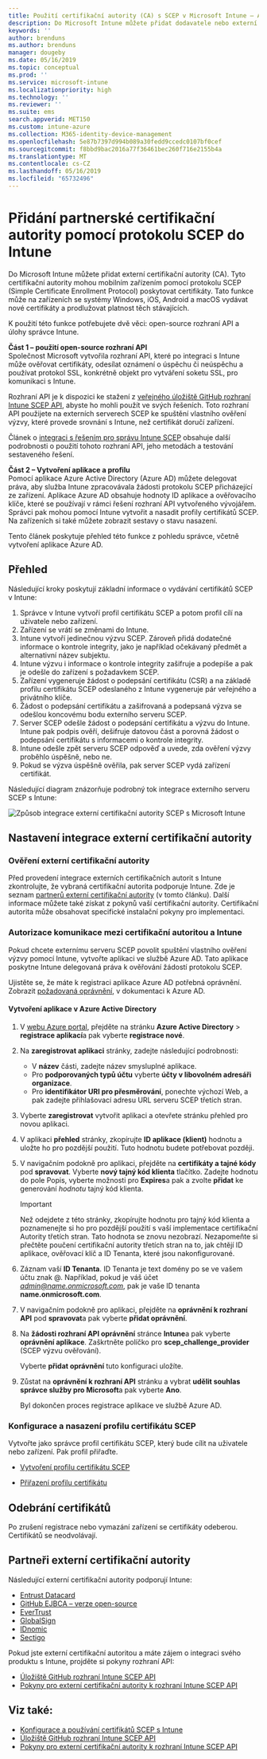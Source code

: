 ```yaml
---
title: Použití certifikační autority (CA) s SCEP v Microsoft Intune – Azure | Dokumentace Microsoftu
description: Do Microsoft Intune můžete přidat dodavatele nebo externí certifikační autoritu (CA), která bude pomocí protokolu SCEP vydávat certifikáty mobilním zařízením. V tomto přehledu poskytuje aplikace Azure Active Directory (Azure AD) službě Microsoft Intune oprávnění k ověření certifikátů. Potom při instalaci serveru SCEP k vystavování certifikátů použijete ID aplikace, ověřovací klíč a ID tenanta aplikace AAD.
keywords: ''
author: brenduns
ms.author: brenduns
manager: dougeby
ms.date: 05/16/2019
ms.topic: conceptual
ms.prod: ''
ms.service: microsoft-intune
ms.localizationpriority: high
ms.technology: ''
ms.reviewer: ''
ms.suite: ems
search.appverid: MET150
ms.custom: intune-azure
ms.collection: M365-identity-device-management
ms.openlocfilehash: 5e87b7397d994b089a30fedd9ccedc0107bf0cef
ms.sourcegitcommit: f8bbd9bac2016a77f36461bec260f716e2155b4a
ms.translationtype: MT
ms.contentlocale: cs-CZ
ms.lasthandoff: 05/16/2019
ms.locfileid: "65732496"
---
```

# <a name="add-partner-certification-authority-in-intune-using-scep"></a>Přidání partnerské certifikační autority pomocí protokolu SCEP do Intune

Do Microsoft Intune můžete přidat externí certifikační autority (CA). Tyto certifikační autority mohou mobilním zařízením pomocí protokolu SCEP (Simple Certificate Enrollment Protocol) poskytovat certifikáty. Tato funkce může na zařízeních se systémy Windows, iOS, Android a macOS vydávat nové certifikáty a prodlužovat platnost těch stávajících.

K použití této funkce potřebujete dvě věci: open-source rozhraní API a úlohy správce Intune.

**Část 1 – použití open-source rozhraní API**  
Společnost Microsoft vytvořila rozhraní API, které po integraci s Intune může ověřovat certifikáty, odesílat oznámení o úspěchu či neúspěchu a používat protokol SSL, konkrétně objekt pro vytváření soketu SSL, pro komunikaci s Intune.

Rozhraní API je k dispozici ke stažení z [veřejného úložiště GitHub rozhraní Intune SCEP API](http://github.com/Microsoft/Intune-Resource-Access/tree/develop/src/CsrValidation), abyste ho mohli použít ve svých řešeních. Toto rozhraní API použijete na externích serverech SCEP ke spuštění vlastního ověření výzvy, které provede srovnání s Intune, než certifikát doručí zařízení.

Článek o [integraci s řešením pro správu Intune SCEP](scep-libraries-apis.md) obsahuje další podrobnosti o použití tohoto rozhraní API, jeho metodách a testování sestaveného řešení.

**Část 2 – Vytvoření aplikace a profilu**  
Pomocí aplikace Azure Active Directory (Azure AD) můžete delegovat práva, aby služba Intune zpracovávala žádosti protokolu SCEP přicházející ze zařízení. Aplikace Azure AD obsahuje hodnoty ID aplikace a ověřovacího klíče, které se používají v rámci řešení rozhraní API vytvořeného vývojářem. Správci pak mohou pomocí Intune vytvořit a nasadit profily certifikátů SCEP. Na zařízeních si také můžete zobrazit sestavy o stavu nasazení.

Tento článek poskytuje přehled této funkce z pohledu správce, včetně vytvoření aplikace Azure AD.

## <a name="overview"></a>Přehled

Následující kroky poskytují základní informace o vydávání certifikátů SCEP v Intune:

1. Správce v Intune vytvoří profil certifikátu SCEP a potom profil cílí na uživatele nebo zařízení.
2. Zařízení se vrátí se změnami do Intune.
3. Intune vytvoří jedinečnou výzvu SCEP. Zároveň přidá dodatečné informace o kontrole integrity, jako je například očekávaný předmět a alternativní název subjektu.
4. Intune výzvu i informace o kontrole integrity zašifruje a podepíše a pak je odešle do zařízení s požadavkem SCEP.
5. Zařízení vygeneruje žádost o podepsání certifikátu (CSR) a na základě profilu certifikátu SCEP odeslaného z Intune vygeneruje pár veřejného a privátního klíče.
6. Žádost o podepsání certifikátu a zašifrovaná a podepsaná výzva se odešlou koncovému bodu externího serveru SCEP.
7. Server SCEP odešle žádost o podepsání certifikátu a výzvu do Intune. Intune pak podpis ověří, dešifruje datovou část a porovná žádost o podepsání certifikátu s informacemi o kontrole integrity.
8. Intune odešle zpět serveru SCEP odpověď a uvede, zda ověření výzvy proběhlo úspěšně, nebo ne.  
9. Pokud se výzva úspěšně ověřila, pak server SCEP vydá zařízení certifikát.

Následující diagram znázorňuje podrobný tok integrace externího serveru SCEP s Intune:

![Způsob integrace externí certifikační autority SCEP s Microsoft Intune](./media/scep-certificate-vendor-integration.png)

## <a name="set-up-third-party-ca-integration"></a>Nastavení integrace externí certifikační autority

### <a name="validate-third-party-certification-authority"></a>Ověření externí certifikační autority

Před provedení integrace externích certifikačních autorit s Intune zkontrolujte, že vybraná certifikační autorita podporuje Intune. Zde je seznam [partnerů externí certifikační autority](#third-party-certification-authority-partners) (v tomto článku). Další informace můžete také získat z pokynů vaší certifikační autority. Certifikační autorita může obsahovat specifické instalační pokyny pro implementaci.

### <a name="authorize-communication-between-ca-and-intune"></a>Autorizace komunikace mezi certifikační autoritou a Intune

Pokud chcete externímu serveru SCEP povolit spuštění vlastního ověření výzvy pomocí Intune, vytvořte aplikaci ve službě Azure AD. Tato aplikace poskytne Intune delegovaná práva k ověřování žádostí protokolu SCEP.

Ujistěte se, že máte k registraci aplikace Azure AD potřebná oprávnění. Zobrazit [požadovaná oprávnění](https://docs.microsoft.com/azure/azure-resource-manager/resource-group-create-service-principal-portal#required-permissions), v dokumentaci k Azure AD.

#### <a name="create-an-application-in-azure-active-directory"></a>Vytvoření aplikace v Azure Active Directory  

1. V [webu Azure portal](https://portal.azure.com), přejděte na stránku **Azure Active Directory** > **registrace aplikací**a pak vyberte **registrace nové**.  

2. Na **zaregistrovat aplikaci** stránky, zadejte následující podrobnosti:  
   - V **název** části, zadejte název smysluplné aplikace.  
   - Pro **podporovaných typů účtu** vyberte **účty v libovolném adresáři organizace**.  
   - Pro **identifikátor URI pro přesměrování**, ponechte výchozí Web, a pak zadejte přihlašovací adresu URL serveru SCEP třetích stran.  

3. Vyberte **zaregistrovat** vytvořit aplikaci a otevřete stránku přehled pro novou aplikaci.  

4. V aplikaci **přehled** stránky, zkopírujte **ID aplikace (klient)** hodnotu a uložte ho pro pozdější použití. Tuto hodnotu budete potřebovat později.  

5. V navigačním podokně pro aplikaci, přejděte na **certifikáty a tajné kódy** pod **spravovat**. Vyberte **nový tajný kód klienta** tlačítko. Zadejte hodnotu do pole Popis, vyberte možnosti pro **Expires**a pak a zvolte **přidat** ke generování *hodnotu* tajný kód klienta. 
   > [!IMPORTANT]  
   > Než odejdete z této stránky, zkopírujte hodnotu pro tajný kód klienta a poznamenejte si ho pro pozdější použití s vaší implementace certifikační Autority třetích stran. Tato hodnota se znovu nezobrazí. Nezapomeňte si přečtěte poučení certifikační autority třetích stran na to, jak chtějí ID aplikace, ověřovací klíč a ID Tenanta, které jsou nakonfigurované.  

6. Záznam vaší **ID Tenanta**. ID Tenanta je text domény po se ve vašem účtu znak @. Například, pokud je váš účet *admin@name.onmicrosoft.com*, pak je vaše ID tenanta **name.onmicrosoft.com**.  

7. V navigačním podokně pro aplikaci, přejděte na **oprávnění k rozhraní API** pod **spravovat**a pak vyberte **přidat oprávnění**.  

8. Na **žádosti rozhraní API oprávnění** stránce **Intune**a pak vyberte **oprávnění aplikace**. Zaškrtněte políčko pro **scep_challenge_provider** (SCEP výzvu ověřování).  

   Vyberte **přidat oprávnění** tuto konfiguraci uložíte.  

9. Zůstat na **oprávnění k rozhraní API** stránku a vybrat **udělit souhlas správce služby pro Microsoft**a pak vyberte **Ano**.  
   
   Byl dokončen proces registrace aplikace ve službě Azure AD.





### <a name="configure-and-deploy-a-scep-certificate-profile"></a>Konfigurace a nasazení profilu certifikátu SCEP
Vytvořte jako správce profil certifikátu SCEP, který bude cílit na uživatele nebo zařízení. Pak profil přiřaďte.

- [Vytvoření profilu certifikátu SCEP](certificates-scep-configure.md#create-a-scep-certificate-profile)

- [Přiřazení profilu certifikátu](certificates-scep-configure.md#assign-the-certificate-profile)

## <a name="removing-certificates"></a>Odebrání certifikátů

Po zrušení registrace nebo vymazání zařízení se certifikáty odeberou. Certifikátů se neodvolávají.

## <a name="third-party-certification-authority-partners"></a>Partneři externí certifikační autority
Následující externí certifikační autority podporují Intune:

- [Entrust Datacard](http://www.entrustdatacard.com/resource-center/documents/documentation)
- [GitHub EJBCA – verze open-source](https://github.com/agerbergt/intune-ejbca-connector)
- [EverTrust](https://evertrust.fr/en/products/)
- [GlobalSign](https://downloads.globalsign.com/acton/attachment/2674/f-6903f60b-9111-432d-b283-77823cc65500/1/-/-/-/-/globalsign-aeg-microsoft-intune-integration-guide.pdf)
- [IDnomic](https://www.idnomic.com/)
- [Sectigo](https://sectigo.com/products)

Pokud jste externí certifikační autoritou a máte zájem o integraci svého produktu s Intune, projděte si pokyny rozhraní API:

- [Úložiště GitHub rozhraní Intune SCEP API](http://github.com/Microsoft/Intune-Resource-Access/tree/develop/src/CsrValidation)
- [Pokyny pro externí certifikační autority k rozhraní Intune SCEP API](scep-libraries-apis.md)

## <a name="see-also"></a>Viz také:

- [Konfigurace a používání certifikátů SCEP s Intune](certificates-scep-configure.md)
- [Úložiště GitHub rozhraní Intune SCEP API](http://github.com/Microsoft/Intune-Resource-Access/tree/develop/src/CsrValidation)
- [Pokyny pro externí certifikační autority k rozhraní Intune SCEP API](scep-libraries-apis.md)
